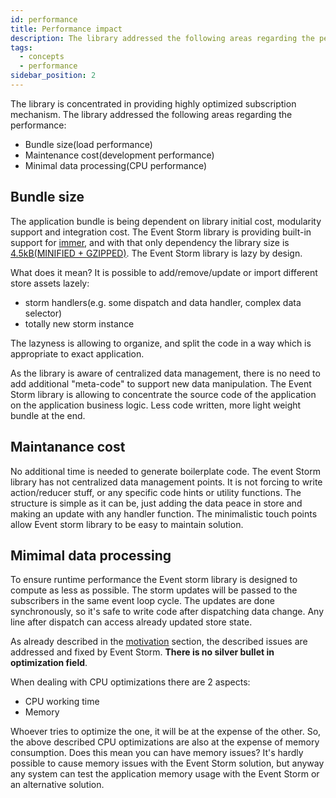 ```yaml
---
id: performance
title: Performance impact
description: The library addressed the following areas regarding the performance&#58; bundle size, maintenance cost, minimal data processing
tags:
  - concepts
  - performance
sidebar_position: 2
---
```


The library is concentrated in providing highly optimized subscription mechanism. The library addressed the following areas regarding the performance:
- Bundle size(load performance)
- Maintenance cost(development performance)
- Minimal data processing(CPU performance)

## Bundle size
The application bundle is being dependent on library initial cost, modularity support and integration cost. The Event Storm library is providing built-in support for [immer](https://immerjs.github.io/immer/), and with that only dependency the library size is [4.5kB(MINIFIED + GZIPPED)](https://bundlephobia.com/package/event-storm@3.0.0). The Event Storm library is lazy by design. 

What does it mean? 
It is possible to add/remove/update or import different store assets lazely:
- storm handlers(e.g. some dispatch and data handler, complex data selector)
- totally new storm instance

The lazyness is allowing to organize, and split the code in a way which is appropriate to exact application.

As the library is aware of centralized data management, there is no need to add additional "meta-code" to support new data manipulation. The Event Storm library is allowing to concentrate the source code of the application on the application business logic. Less code written, more light weight bundle at the end.

## Maintanance cost
No additional time is needed to generate boilerplate code. The event Storm library has not centralized data management points. It is not forcing to write action/reducer stuff, or any specific code hints or utility functions. The structure is simple as it can be, just adding the data peace in store and making an update with any handler function. The minimalistic touch points allow Event storm library to be easy to maintain solution. 

## Mimimal data processing
To ensure runtime performance the Event storm library is designed to compute as less as possible. The storm updates will be passed to the subscribers in the same event loop cycle. The updates are done synchronously, so it's safe to write code after dispatching data change. Any line after dispatch can access already updated store state. 

As already described in the [motivation](/docs/motivation) section, the described issues are addressed and fixed by Event Storm.
**There is no silver bullet in optimization field**. 

When dealing with CPU optimizations there are 2 aspects:
- CPU working time
- Memory

Whoever tries to optimize the one, it will be at the expense of the other. So, the above described CPU optimizations are also at the expense of memory consumption. Does this mean you can have memory issues? It's hardly possible to cause memory issues with the Event Storm solution, but anyway any system can test the application memory usage with the Event Storm or an alternative solution. 
